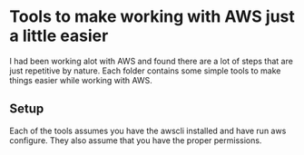# Tools to make working with AWS just a little easier  
I had been working alot with AWS and found there are a lot of steps that are just repetitive by nature. Each folder contains some simple tools to make things easier while working with AWS.  
  
## Setup
Each of the tools assumes you have the awscli installed and have run aws configure. They also assume that you have the proper permissions.
